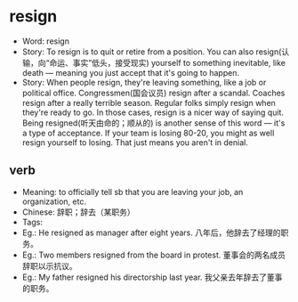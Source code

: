 # resign

- Word: resign
- Story: To resign is to quit or retire from a position. You can also resign(认输，向“命运、事实”低头，接受现实) yourself to something inevitable, like death — meaning you just accept that it's going to happen.
- Story: When people resign, they're leaving something, like a job or political office. Congressmen(国会议员) resign after a scandal. Coaches resign after a really terrible season. Regular folks simply resign when they're ready to go. In those cases, resign is a nicer way of saying quit. Being resigned(听天由命的；顺从的) is another sense of this word — it's a type of acceptance. If your team is losing 80-20, you might as well resign yourself to losing. That just means you aren't in denial.

## verb

- Meaning: to officially tell sb that you are leaving your job, an organization, etc.
- Chinese: 辞职；辞去（某职务）
- Tags: 
- Eg.: He resigned as manager after eight years. 八年后，他辞去了经理的职务。
- Eg.: Two members resigned from the board in protest. 董事会的两名成员辞职以示抗议。
- Eg.: My father resigned his directorship last year. 我父亲去年辞去了董事的职务。

